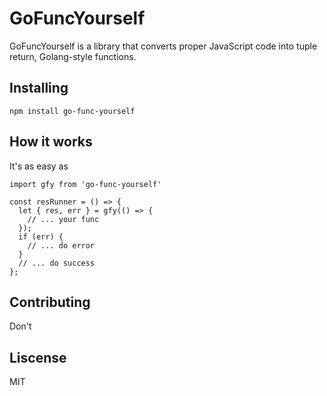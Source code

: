 # GoFuncYourself

GoFuncYourself is a library that converts proper JavaScript code into tuple return, Golang-style functions.

## Installing

`npm install go-func-yourself`

## How it works

It's as easy as

```
import gfy from 'go-func-yourself'

const resRunner = () => {
  let { res, err } = gfy(() => {
    // ... your func
  });
  if (err) {
    // ... do error
  }
  // ... do success
};
```

## Contributing

Don't

## Liscense
MIT
